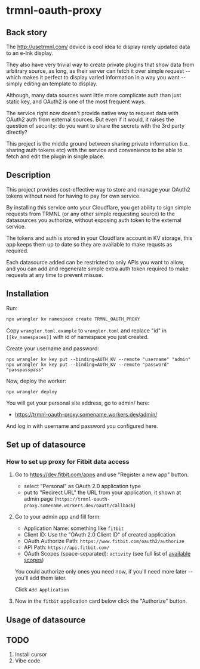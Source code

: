 # trmnl-oauth-proxy

## Back story

The http://usetrmnl.com/ device is cool idea to display rarely updated data to an e-Ink display.

They also have very trivial way to create private plugins that show data from arbitrary source,
as long, as their server can fetch it over simple request -- which makes it perfect to display
varied information in a way you want -- simply editing an template to display.

Although, many data sources want little more complicate auth than just static key, and OAuth2
is one of the most frequent ways.

The service right now doesn't provide native way to request data with OAuth2 auth from external
sources. But even if it would, it raises the question of security: do you want to share the
secrets with the 3rd party directly?

This project is the middle ground between sharing private information (i.e. sharing auth tokens
etc) with the service and convenience to be able to fetch and edit the plugin in single place.

## Description

This project provides cost-effective way to store and manage your OAuth2 tokens without need
for having to pay for own service.

By installing this service onto your Cloudflare, you get ability to sign simple requests from
TRMNL (or any other simple requesting source) to the datasources you authorize, without exposing
auth token to the external service.

The tokens and auth is stored in your Cloudflare account in KV storage, this app keeps them
up to date so they are available to make requsts as required.

Each datasource added can be restricted to only APIs you want to allow, and you can add and
regenerate simple extra auth token required to make requests at any time to prevent misuse.

## Installation

Run:

```bash
npx wrangler kv namespace create TRMNL_OAUTH_PROXY
```

Copy `wrangler.toml.example` to `wrangler.toml` and replace "id" in `[[kv_namespaces]]` with
id of namespace you just created.

Create your username and password:

```
npx wrangler kv key put --binding=AUTH_KV --remote "username" "admin"
npx wrangler kv key put --binding=AUTH_KV --remote "password" "passpasspass"
```

Now, deploy the worker:

```
npx wrangler deploy
```

You will get your personal site address, go to admin/ here:

- https://trmnl-oauth-proxy.somename.workers.dev/admin/

And log in with username and password you configured here.

## Set up of datasource

### How to set up proxy for Fitbit data access

1. Go to https://dev.fitbit.com/apps and use "Register a new app" button.

   - select "Personal" as OAuth 2.0 application type
   - put to "Redirect URL" the URL from your application, it shown at admin page
     (`https://trmnl-oauth-proxy.somename.workers.dev/oauth/callback`)

2. Go to your admin app and fill form:

   - Application Name: something like `fitbit`
   - Client ID: Use the "OAuth 2.0 Client ID" of created application
   - OAuth Authorize Path: `https://www.fitbit.com/oauth2/authorize`
   - API Path: `https://api.fitbit.com/`
   - OAuth Scopes (space-separated): `activity` (see full list of [available scopes])

   You could authorize only ones you need now, if you'll need more later -- you'll
   add them later.

   Click `Add Application`

3. Now in the `fitbit` application card below click the "Authorize" button.

[available scopes]: https://dev.fitbit.com/build/reference/web-api/developer-guide/application-design/#Scopes

## Usage of datasource

## TODO

1. Install cursor
2. Vibe code

